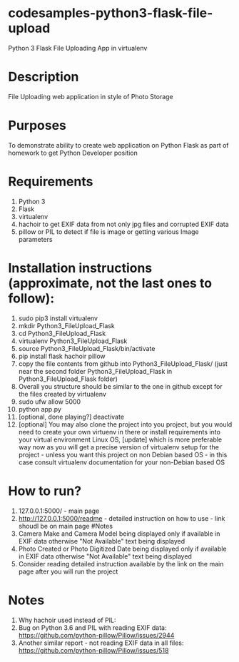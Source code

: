 # codesamples-python3-flask-file-upload
Python 3 Flask File Uploading App in virtualenv
# Description
File Uploading web application in style of Photo Storage 
# Purposes
To demonstrate ability to create web application on Python Flask as part of homework to get Python Developer position
# Requirements
1) Python 3
2) Flask
3) virtualenv
4) hachoir to get EXIF data from not only jpg files and corrupted EXIF data
5) pillow or PIL to detect if file is image or getting various Image parameters

# Installation instructions (approximate, not the last ones to follow):
1) sudo pip3 install virtualenv
2) mkdir Python3_FileUpload_Flask
3) cd Python3_FileUpload_Flask
4) virtualenv Python3_FileUpload_Flask
5) source Python3_FileUpload_Flask/bin/activate
6) pip install flask  hachoir pillow
7) copy the file contents from github into Python3_FileUpload_Flask/ (just near the second folder Python3_FileUpload_Flask in Python3_FileUpload_Flask folder)
8) Overall you structure should be similar to the one in github except for the files created by virtualenv
9) sudo ufw allow 5000
10) python app.py
11) [optional, done playing?] deactivate
12) [optional] You may also clone the project into you project, but you would need to create your own virtuenv in there or install requirements into your virtual environment Linux OS, [update] which is more preferable way now as you will get a precise version of virtualenv setup for the project - unless you want this project on non Debian based OS - in this case consult virtualenv documentation for your non-Debian based OS
# How to run?
1) 127.0.0.1:5000/ - main page
2) http://127.0.0.1:5000/readme - detailed instruction on how to use - link shoudl be on main page
#Notes
1) Camera Make and Camera Model being displayed only if available in EXIF data otherwise "Not Available" text being displayed
2) Photo Created or Photo Digitized Date being displayed only if available in EXIF data otherwise "Not Available" text being displayed
3) Consider reading detailed instruction available by the link on the main page after you will run the project
# Notes
1) Why hachoir used instead of PIL:
2) Bug on Python 3.6 and PIL with reading EXIF data: https://github.com/python-pillow/Pillow/issues/2944
3) Another similar report - not reading EXIF data in all files: https://github.com/python-pillow/Pillow/issues/518
